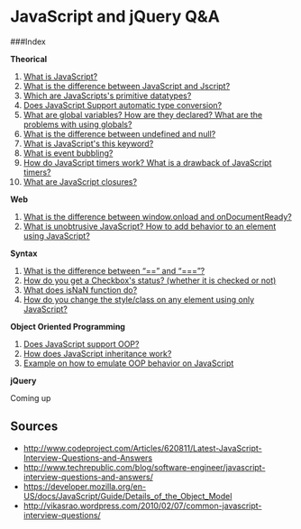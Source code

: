 JavaScript and jQuery Q&A
=========================

###Index

**Theorical**

 1. [What is JavaScript?](/questions/Theorical.md#1-what-is-javascript)
 2. [What is the difference between JavaScript and Jscript?](/questions/Theorical.md#2-what-is-the-difference-between-javascript-and-jscript)
 3. [Which are JavaScripts's primitive datatypes?](/questions/Theorical.md#3-which-are-javascriptss-primitive-datatypes)
 4. [Does JavaScript Support automatic type conversion?](/questions/Theorical.md#4-does-javascript-support-automatic-type-conversion)
 5. [What are global variables? How are they declared? What are the problems with using globals?](/questions/Theorical.md#5-what-are-global-variables-how-are-they-declared-what-are-the-problems-with-using-globals)
 6. [What is the difference between undefined and null?](/questions/Theorical.md#6-what-is-the-difference-between-undefined-and-null)
 7. [What is JavaScript's this keyword?](/questions/Theorical.md#7-what-is-javascripts-this-keyword)
 8. [What is event bubbling?](/questions/Theorical.md#8-what-is-event-bubbling)
 9. [How do JavaScript timers work? What is a drawback of JavaScript timers?](/questions/Theorical.md#9-how-do-javascript-timers-work-what-is-a-drawback-of-javascript-timers)
 10. [What are JavaScript closures?](/questions/Theorical.md#10-what-are-javascript-closures)

**Web**

1. [What is the difference between window.onload and onDocumentReady?](/questions/Web.md#1-what-is-the-difference-between-windowonload-and-ondocumentready)
2. [What is unobtrusive JavaScript? How to add behavior to an element using JavaScript?](/questions/Web.md#2-what-is-unobtrusive-javascript-how-to-add-behavior-to-an-element-using-javascript)

**Syntax**

 1. [What is the difference between “==” and “===”?](/questions/Syntax.md#1-what-is-the-difference-between--and-)
 2. [How do you get a Checkbox's status? (whether it is checked or not)](/questions/Syntax.md#2-how-do-you-get-a-checkboxs-status-whether-it-is-checked-or-not)
 3. [What does isNaN function do?](/questions/Syntax.md#3-what-does-isnan-function-do)
 4. [How do you change the style/class on any element using only JavaScript?](/questions/Syntax.md#4-how-do-you-change-the-styleclass-on-any-element-using-only-javascript)

**Object Oriented Programming**

 1. [Does JavaScript support OOP?](/questions/OOP.md#1-does-javascript-support-oop)
 2. [How does JavaScript inheritance work?](/questions/OOP.md#2-how-does-javascript-inheritance-work)
 3. [Example on how to emulate OOP behavior on JavaScript](/questions/OOP.md#3-example-on-how-to-emulate-oop-behavior-on-javascript)

**jQuery**
 
 Coming up

Sources
-------

- http://www.codeproject.com/Articles/620811/Latest-JavaScript-Interview-Questions-and-Answers
- http://www.techrepublic.com/blog/software-engineer/javascript-interview-questions-and-answers/
- https://developer.mozilla.org/en-US/docs/JavaScript/Guide/Details_of_the_Object_Model
- http://vikasrao.wordpress.com/2010/02/07/common-javascript-interview-questions/
